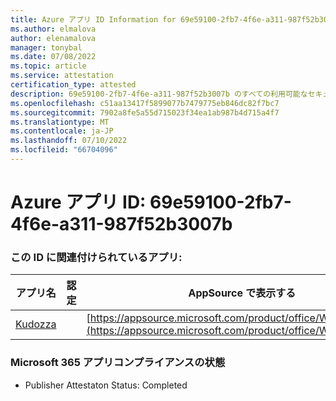 ```yaml
---
title: Azure アプリ ID Information for 69e59100-2fb7-4f6e-a311-987f52b3007b
ms.author: elmalova
author: elenamalova
manager: tonybal
ms.date: 07/08/2022
ms.topic: article
ms.service: attestation
certification_type: attested
description: 69e59100-2fb7-4f6e-a311-987f52b3007b のすべての利用可能なセキュリティとコンプライアンス情報。
ms.openlocfilehash: c51aa13417f5899077b7479775eb846dc82f7bc7
ms.sourcegitcommit: 7902a8fe5a55d715023f34ea1ab987b4d715a4f7
ms.translationtype: MT
ms.contentlocale: ja-JP
ms.lasthandoff: 07/10/2022
ms.locfileid: "66704096"
---
```

# <a name="azure-app-id-69e59100-2fb7-4f6e-a311-987f52b3007b"></a>Azure アプリ ID: 69e59100-2fb7-4f6e-a311-987f52b3007b


### <a name="apps-associated-with-this-id"></a>この ID に関連付けられているアプリ:
| **アプリ名** | **認定** | **AppSource で表示する** |
|--------------|---------------|-----------------------|
| [Kudozza](../forward/WA200002599.md) |  | [https://appsource.microsoft.com/product/office/WA200002599](https://appsource.microsoft.com/product/office/WA200002599) |

### <a name="microsoft-365-app-compliance-status"></a>Microsoft 365 アプリコンプライアンスの状態
- Publisher Attestaton Status: Completed
